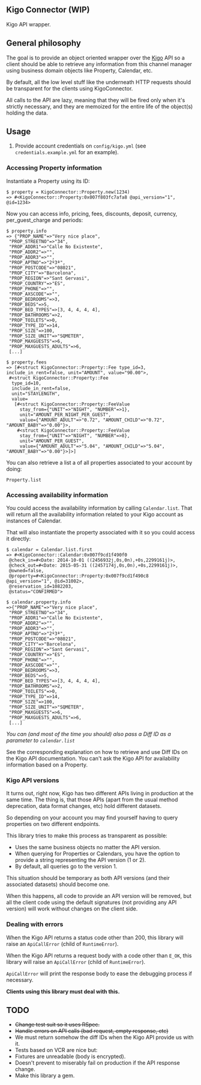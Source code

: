 ## Kigo Connector (WIP)

Kigo API wrapper.

## General philosophy

The goal is to provide an object oriented wrapper over the [Kigo][kigo] API so a client should be able to retrieve any
information from this channel manager using business domain objects
like Property, Calendar, etc.

By default, all the low level stuff like the underneath HTTP requests
should be transparent for the clients using KigoConnector.

All calls to the API are lazy, meaning that they will be fired only
when it's strictly necessary, and they are memoized for the entire
life of the object(s) holding the data.

## Usage

1. Provide account credentials on `config/kigo.yml` (see
`credentials.example.yml` for an example).


### Accessing Property information

Instantiate a Property using its ID:

```
$ property = KigoConnector::Property.new(1234)
=> #<KigoConnector::Property:0x007f803fc7afa8 @api_version="1", @id=1234>
```
Now you can access info, pricing, fees, discounts, deposit,
currency, per_guest_charge and periods:

```
$ property.info
=> {"PROP_NAME"=>"Very nice place",
 "PROP_STREETNO"=>"34",
 "PROP_ADDR1"=>"Calle No Existente",
 "PROP_ADDR2"=>"",
 "PROP_ADDR3"=>"",
 "PROP_APTNO"=>"2º3ª",
 "PROP_POSTCODE"=>"08021",
 "PROP_CITY"=>"Barcelona",
 "PROP_REGION"=>"Sant Gervasi",
 "PROP_COUNTRY"=>"ES",
 "PROP_PHONE"=>"",
 "PROP_AXSCODE"=>"",
 "PROP_BEDROOMS"=>3,
 "PROP_BEDS"=>5,
 "PROP_BED_TYPES"=>[3, 4, 4, 4, 4],
 "PROP_BATHROOMS"=>2,
 "PROP_TOILETS"=>0,
 "PROP_TYPE_ID"=>14,
 "PROP_SIZE"=>100,
 "PROP_SIZE_UNIT"=>"SQMETER",
 "PROP_MAXGUESTS"=>6,
 "PROP_MAXGUESTS_ADULTS"=>6,
 [...]

$ property.fees
=> [#<struct KigoConnector::Property::Fee type_id=3, include_in_rent=false, unit="AMOUNT", value="90.00">,
 #<struct KigoConnector::Property::Fee
  type_id=10,
  include_in_rent=false,
  unit="STAYLENGTH",
  value=
   [#<struct KigoConnector::Property::FeeValue
     stay_from={"UNIT"=>"NIGHT", "NUMBER"=>1},
     unit="AMOUNT_PER_NIGHT_PER_GUEST",
     value={"AMOUNT_ADULT"=>"0.72", "AMOUNT_CHILD"=>"0.72", "AMOUNT_BABY"=>"0.00"}>,
    #<struct KigoConnector::Property::FeeValue
     stay_from={"UNIT"=>"NIGHT", "NUMBER"=>8},
     unit="AMOUNT_PER_GUEST",
     value={"AMOUNT_ADULT"=>"5.04", "AMOUNT_CHILD"=>"5.04", "AMOUNT_BABY"=>"0.00"}>]>]
```

You can also retrieve a list a of all properties associated to your
account by doing:

`Property.list`

### Accessing availability information

You could access the availability information by calling
`Calendar.list`. That will return all the availability information
related to your Kigo account as instances of Calendar.

That will also instantiate the property associated with it so you could
access it directly:

```
$ calendar = Calendar.list.first
=> #<KigoConnector::Calendar:0x007f9cd1f490f0
 @check_in=#<Date: 2014-10-01 ((2456932j,0s,0n),+0s,2299161j)>,
 @check_out=#<Date: 2015-05-31 ((2457174j,0s,0n),+0s,2299161j)>,
 @owned=false,
 @property=#<KigoConnector::Property:0x007f9cd1f490c8 @api_version="1", @id=31002>,
 @reservation_id=1082203,
 @status="CONFIRMED">

$ calendar.property.info
=>{"PROP_NAME"=>"Very nice place",
 "PROP_STREETNO"=>"34",
 "PROP_ADDR1"=>"Calle No Existente",
 "PROP_ADDR2"=>"",
 "PROP_ADDR3"=>"",
 "PROP_APTNO"=>"2º3ª",
 "PROP_POSTCODE"=>"08021",
 "PROP_CITY"=>"Barcelona",
 "PROP_REGION"=>"Sant Gervasi",
 "PROP_COUNTRY"=>"ES",
 "PROP_PHONE"=>"",
 "PROP_AXSCODE"=>"",
 "PROP_BEDROOMS"=>3,
 "PROP_BEDS"=>5,
 "PROP_BED_TYPES"=>[3, 4, 4, 4, 4],
 "PROP_BATHROOMS"=>2,
 "PROP_TOILETS"=>0,
 "PROP_TYPE_ID"=>14,
 "PROP_SIZE"=>100,
 "PROP_SIZE_UNIT"=>"SQMETER",
 "PROP_MAXGUESTS"=>6,
 "PROP_MAXGUESTS_ADULTS"=>6,
 [...]
```

*You can (and most of the time you should) also pass a Diff ID as a
parameter to `calendar.list`*

See the corresponding explanation on how to retrieve and use
Diff IDs on the Kigo API documentation.
You can't ask the Kigo API for availability information based on a
Property.

### Kigo API versions

It turns out, right now, Kigo has two different APIs living in
production at the same time. The thing is, that those APIs (apart from
the usual method deprecation, data format changes, etc) hold different
datasets.

So depending on your account you may find yourself having to query
properties on two different endpoints.

This library tries to make this process as transparent as possible:

* Uses the same business objects no matter the API version.
* When querying for Properties or Calendars, you have the option to
provide a string representing the API version (1 or 2).
* By default, all queries go to the version 1.

This situation should be temporary as both API versions (and their
associated datasets) should become one.

When this happens, all code to provide an API version will be removed,
but all the client code using the default signatures (not providing
any API version) will work without changes on the client side.

### Dealing with errors

When the Kigo API returns a status code other than 200, this
library will raise an `ApiCallError` (child of `RuntimeError`).

When the Kigo API returns a request body with a code other than `E_OK`, this
library will raise an `ApiCallError` (child of `RuntimeError`).

`ApiCallError` will print the response body to ease the debugging
process if necessary.

**Clients using this library must deal with this.**

## TODO

- ~~Change test suit so it uses RSpec.~~
- ~~Handle errors on API calls (bad request, empty response, etc)~~
- We must return somehow the diff IDs when the Kigo API provide us
with it.
- Tests based on VCR are nice but:
- Fixtures are unreadable (body is encrypted).
- Doesn't prevent to miserably fail on production if the API
response change.
- Make this library a gem.

[kigo]: http://kigo.net

